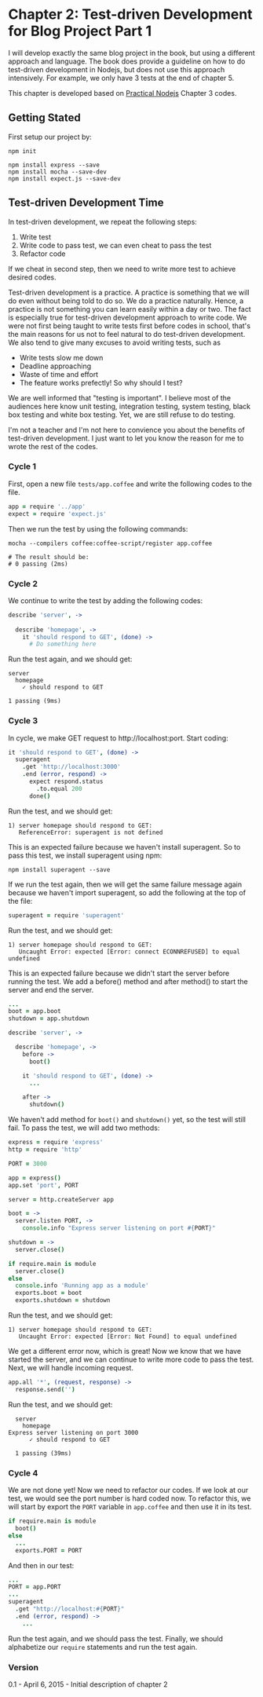 Chapter 2: Test-driven Development for Blog Project Part 1
==========================================================

I will develop exactly the same blog project in the book, but using a different approach and language. The book does provide a guideline on how to do test-driven development in Nodejs, but does not use this approach intensively. For example, we only have 3 tests at the end of chapter 5. 

This chapter is developed based on [Practical Nodejs](https://github.com/azat-co/practicalnode) Chapter 3 codes. 

## Getting Stated

First setup our project by:

```Shell
npm init

npm install express --save
npm install mocha --save-dev
npm install expect.js --save-dev
```

## Test-driven Development Time

In test-driven development, we repeat the following steps:

1. Write test 
2. Write code to pass test, we can even cheat to pass the test
3. Refactor code

If we cheat in second step, then we need to write more test to achieve desired codes. 

Test-driven development is a practice. A practice is something that we will do even without being told to do so. We do a practice naturally. Hence, a practice is not something you can learn easily within a day or two. The fact is especially true for test-driven development approach to write code. We were not first being taught to write tests first before codes in school, that's the main reasons for us not to feel natural to do test-driven development. We also tend to give many excuses to avoid writing tests, such as

- Write tests slow me down
- Deadline approaching
- Waste of time and effort
- The feature works prefectly! So why should I test?

We are well informed that "testing is important". I believe most of the audiences here know unit testing, integration testing, system testing, black box testing and white box testing. Yet, we are still refuse to do testing. 

I'm not a teacher and I'm not here to convience you about the benefits of test-driven development. I just want to let you know the reason for me to wrote the rest of the codes. 

### Cycle 1

First, open a new file `tests/app.coffee` and write the following codes to the file.

```CoffeeScript
app = require '../app'
expect = require 'expect.js'
```

Then we run the test by using the following commands:

```Shell
mocha --compilers coffee:coffee-script/register app.coffee

# The result should be:
# 0 passing (2ms)
```

### Cycle 2

We continue to write the test by adding the following codes:

```CoffeeScript
describe 'server', ->
  
  describe 'homepage', ->
    it 'should respond to GET', (done) ->
      # Do something here
```

Run the test again, and we should get:

```
server
  homepage
    ✓ should respond to GET 

1 passing (9ms)
```

### Cycle 3

In cycle, we make GET request to http://localhost:port. Start coding:

```CoffeeScript
it 'should respond to GET', (done) ->
  superagent
    .get 'http://localhost:3000'
    .end (error, respond) ->
      expect respond.status
        .to.equal 200
      done()
```

Run the test, and we should get:

```
1) server homepage should respond to GET:
   ReferenceError: superagent is not defined
```

This is an expected failure because we haven't install superagent. So to pass this test, we install superagent using npm:

```Shell
npm install superagent --save
```

If we run the test again, then we will get the same failure message again because we haven't import superagent, so add the following at the top of the file:

```CoffeeScript
superagent = require 'superagent'
```

Run the test, and we should get:

```
1) server homepage should respond to GET:
   Uncaught Error: expected [Error: connect ECONNREFUSED] to equal undefined
```

This is an expected failure because we didn't start the server before running the test. We add a before() method and after method() to start the server and end the server. 

```CoffeeScript
...
boot = app.boot
shutdown = app.shutdown

describe 'server', ->

  describe 'homepage', ->
    before ->
      boot()

    it 'should respond to GET', (done) ->
      ...

    after ->
      shutdown()
```

We haven't add method for `boot()` and `shutdown()` yet, so the test will still fail. To pass the test, we will add two methods:

```CoffeeScript
express = require 'express'
http = require 'http'

PORT = 3000

app = express()
app.set 'port', PORT

server = http.createServer app

boot = ->
  server.listen PORT, ->
    console.info "Express server listening on port #{PORT}"

shutdown = ->
  server.close()

if require.main is module
  server.close()
else
  console.info 'Running app as a module'
  exports.boot = boot
  exports.shutdown = shutdown
```

Run the test, and we should get:

```
1) server homepage should respond to GET:
   Uncaught Error: expected [Error: Not Found] to equal undefined
```

We get a different error now, which is great! Now we know that we have started the server, and we can continue to write more code to pass the test. Next, we will handle incoming request. 

```CoffeeScript
app.all '*', (request, response) ->
  response.send('')
```

Run the test, and we should get:

```
  server
    homepage
Express server listening on port 3000
      ✓ should respond to GET 

  1 passing (39ms)
```

### Cycle 4

We are not done yet! Now we need to refactor our codes. If we look at our test, we would see the port number is hard coded now. To refactor this, we will start by export the `PORT` variable in `app.coffee` and then use it in its test. 

```CoffeeScript
if require.main is module
  boot()
else
  ...
  exports.PORT = PORT
```

And then in our test: 

```CoffeeScript
...
PORT = app.PORT
...
superagent
  .get "http://localhost:#{PORT}"
  .end (error, respond) ->
    ...
```

Run the test again, and we should pass the test. Finally, we should alphabetize our `require` statements and run the test again. 

### Version

0.1 - April 6, 2015 - Initial description of chapter 2